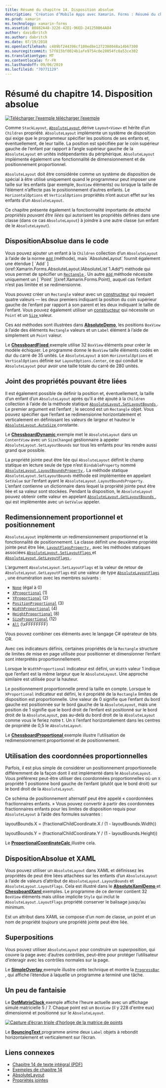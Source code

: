 ```yaml
---
title: Résumé du chapitre 14. Disposition absolue
description: 'Création d’Mobile Apps avec Xamarin. Forms : Résumé du chapitre 14. Disposition absolue'
ms.prod: xamarin
ms.technology: xamarin-forms
ms.assetid: 88882A48-3226-42D1-96ED-241250B64A84
author: davidbritch
ms.author: dabritch
ms.date: 07/19/2018
ms.openlocfilehash: c489bf244396cf180ed8e1272308048a14b67300
ms.sourcegitcommit: 57f815bf0024b1afe9754c0e28054fc0a53ce302
ms.translationtype: MT
ms.contentlocale: fr-FR
ms.lasthandoff: 09/06/2019
ms.locfileid: "70771129"
---
```

# <a name="summary-of-chapter-14-absolute-layout"></a>Résumé du chapitre 14. Disposition absolue

[![Télécharger l’exemple](~/media/shared/download.png) télécharger l’exemple](https://github.com/xamarin/xamarin-forms-book-samples/tree/master/Chapter14)

Comme `StackLayout`, [ `AbsoluteLayout` ](xref:Xamarin.Forms.AbsoluteLayout) dérive `Layout<View>` et hérite d’un `Children` propriété. `AbsoluteLayout` implémente un système de disposition qui exige que le programmeur spécifier les positions de ses enfants et, éventuellement, de leur taille. La position est spécifiée par le coin supérieur gauche de l’enfant par rapport à l’angle supérieur gauche de la `AbsoluteLayout` en unités indépendantes du périphérique. `AbsoluteLayout` implémente également une fonctionnalité de dimensionnement et de positionnement proportionnel.

`AbsoluteLayout` doit être considérée comme un système de disposition de spécial à être utilisé uniquement quand le programmeur peut imposer une taille sur les enfants (par exemple, `BoxView` éléments) ou lorsque la taille de l’élément n’affecte pas le positionnement d’autres enfants. Le `HorizontalOptions` et `VerticalOptions` propriétés n’ont aucun effet sur les enfants d’un `AbsoluteLayout`.

Ce chapitre présente également la fonctionnalité importante de *attaché propriétés pouvant être liées* qui autorisent les propriétés définies dans une classe (dans ce cas `AbsoluteLayout`) à joindre à une autre classe (un enfant de le `AbsoluteLayout`).

## <a name="absolutelayout-in-code"></a>DispositionAbsolue dans le code

Vous pouvez ajouter un enfant à la `Children` collection d’un `AbsoluteLayout` à l’aide de la norme [ `Add` ](xref:System.Collections.Generic.ICollection`1.Add*) (méthode), mais `AbsoluteLayout` fournit également une étendue [ `Add` ](xref:Xamarin.Forms.AbsoluteLayout.IAbsoluteList`1.Add*) méthode qui vous permet de spécifier un [ `Rectangle` ](xref:Xamarin.Forms.Rectangle). Un autre [ `Add` ](xref:Xamarin.Forms.AbsoluteLayout.IAbsoluteList`1.Add*) méthode nécessite uniquement un [ `Point` ](xref:Xamarin.Forms.Point), auquel cas l’enfant n’est pas limitée et se redimensionne.

Vous pouvez créer un `Rectangle` valeur avec un [constructeur](xref:Xamarin.Forms.Rectangle.%23ctor(System.Double,System.Double,System.Double,System.Double)) qui requiert quatre valeurs &mdash; les deux premiers indiquant la position du coin supérieur gauche de l’enfant par rapport à son parent et les deux indiquant le taille de l’enfant. Vous pouvez également utiliser un [constructeur](xref:Xamarin.Forms.Rectangle.%23ctor(Xamarin.Forms.Point,Xamarin.Forms.Size)) qui nécessite un `Point` et un [ `Size` ](xref:Xamarin.Forms.Size) valeur.

Ces `Add` méthodes sont illustrées dans [ **AbsoluteDemo**](https://github.com/xamarin/xamarin-forms-book-samples/tree/master/Chapter14/AbsoluteDemo), les positions `BoxView` à l’aide des éléments `Rectangle` valeurs et un `Label` élément à l’aide de simplement un `Point` valeur.

Le [ **ChessboardFixed** ](https://github.com/xamarin/xamarin-forms-book-samples/tree/master/Chapter14/ChessboardFixed) exemple utilise 32 `BoxView` éléments pour créer le modèle échiquier. Le programme donne le `BoxView` taille éléments codés en dur du carré de 35 unités. Le `AbsoluteLayout` a son `HorizontalOptions` et `VerticalOptions` définie sur `LayoutOptions.Center`, ce qui conduit le `AbsoluteLayout` pour avoir une taille totale du carré de 280 unités.

## <a name="attached-bindable-properties"></a>Joint des propriétés pouvant être liées

Il est également possible de définir la position et, éventuellement, la taille d’un enfant d’un `AbsoluteLayout` après qu’il a été ajouté à la `Children` collection à l’aide de la méthode statique [ `AbsoluteLayout.SetLayoutBounds` ](xref:Xamarin.Forms.AbsoluteLayout.SetLayoutBounds(Xamarin.Forms.BindableObject,Xamarin.Forms.Rectangle)). Le premier argument est l’enfant ; le second est un `Rectangle` objet. Vous pouvez spécifier que l’enfant se redimensionne horizontalement et verticalement en définissant les valeurs de largeur et hauteur le [ `AbsoluteLayout.AutoSize` ](xref:Xamarin.Forms.AbsoluteLayout.AutoSize) constante.

Le [ **ChessboardDynamic** ](https://github.com/xamarin/xamarin-forms-book-samples/tree/master/Chapter14/ChessboardDynamic) exemple met le `AbsoluteLayout` dans un `ContentView` avec un `SizeChanged` gestionnaire à appeler `AbsoluteLayout.SetLayoutBounds` sur tous les enfants pour les rendre aussi grand que possible.  

La propriété jointe peut être liée qui `AbsoluteLayout` définit le champ statique en lecture seule de type n’est `BindableProperty` nommé [ `AbsoluteLayout.LayoutBoundsProperty` ](xref:Xamarin.Forms.AbsoluteLayout.LayoutBoundsProperty). La méthode statique `AbsoluteLayout.SetLayoutBounds` méthode est implémentée en appelant `SetValue` sur l’enfant ayant le `AbsoluteLayout.LayoutBoundsProperty`. L’enfant contienne un dictionnaire dans lequel la propriété jointe peut être liée et sa valeur sont stockées. Pendant la disposition, le `AbsoluteLayout` pouvez obtenir cette valeur en appelant [ `AbsoluteLayout.GetLayoutBounds` ](xref:Xamarin.Forms.AbsoluteLayout.GetLayoutBounds(Xamarin.Forms.BindableObject)), qui est implémentée avec un `GetValue` appeler.

## <a name="proportional-sizing-and-positioning"></a>Redimensionnement proportionnel et positionnement

`AbsoluteLayout` implémente un redimensionnement proportionnel et la fonctionnalité de positionnement. La classe définit une deuxième propriété jointe peut être liée, [ `LayoutFlagsProperty` ](xref:Xamarin.Forms.AbsoluteLayout.LayoutFlagsProperty), avec les méthodes statiques associées [ `AbsoluteLayout.SetLayoutFlags` ](xref:Xamarin.Forms.AbsoluteLayout.SetLayoutFlags(Xamarin.Forms.BindableObject,Xamarin.Forms.AbsoluteLayoutFlags)) et [ `AbsoluteLayout.GetLayoutFlags` ](xref:Xamarin.Forms.AbsoluteLayout.GetLayoutFlags(Xamarin.Forms.BindableObject)).

L’argument `AbsoluteLayout.SetLayoutFlags` et la valeur de retour de `AbsoluteLayout.GetLayoutFlags` est une valeur de type [ `AbsoluteLayoutFlags` ](xref:Xamarin.Forms.AbsoluteLayoutFlags), une énumération avec les membres suivants :

- [`None`](xref:Xamarin.Forms.AbsoluteLayoutFlags.None) (égal à 0)
- [`XProportional`](xref:Xamarin.Forms.AbsoluteLayoutFlags.XProportional) (1)
- [`YProportional`](xref:Xamarin.Forms.AbsoluteLayoutFlags.YProportional) (2)
- [`PositionProportional`](xref:Xamarin.Forms.AbsoluteLayoutFlags.PositionProportional) (3)
- [`WidthProportional`](xref:Xamarin.Forms.AbsoluteLayoutFlags.WidthProportional) (4)
- [`HeightProportional`](xref:Xamarin.Forms.AbsoluteLayoutFlags.HeightProportional) (8)
- [`SizeProportional`](xref:Xamarin.Forms.AbsoluteLayoutFlags.SizeProportional) (12)
- [`All`](xref:Xamarin.Forms.AbsoluteLayoutFlags.All) (\xFFFFFFFF)

Vous pouvez combiner ces éléments avec le langage C# opérateur de bits OR.

Avec ces indicateurs définis, certaines propriétés de la `Rectangle` structure de limites de mise en page utilisée pour positionner et dimensionner l’enfant sont interprétés proportionnellement.

Lorsque le `WidthProportional` indicateur est défini, un `Width` valeur 1 indique que l’enfant est la même largeur que le `AbsoluteLayout`. Une approche similaire est utilisée pour la hauteur.

Le positionnement proportionnelle prend la taille en compte. Lorsque le `XProportional` indicateur est défini, le `X` propriété de la `Rectangle` limites de disposition est proportionnelle. Une valeur de 0 signifie que l’enfant du bord gauche est positionnée sur le bord gauche de la `AbsoluteLayout`, mais une position de 1 signifie que le bord droit de l’enfant est positionné sur le bord droit de la `AbsoluteLayout`, pas au-delà du bord droit de la `AbsoluteLayout` comme vous le feriez notre t. Un `X` l’enfant horizontalement dans les centres de propriété de 0,5 le `AbsoluteLayout`.

Le [ **ChessboardProportional** ](https://github.com/xamarin/xamarin-forms-book-samples/tree/master/Chapter14/ChessboardProportional) exemple illustre l’utilisation de redimensionnement proportionnel et de positionnement.

## <a name="working-with-proportional-coordinates"></a>Utilisation des coordonnées proportionnelles

Parfois, il est plus simple de considérer un positionnement proportionnelle différemment de la façon dont il est implémenté dans le `AbsoluteLayout`. Vous préférerez peut-être utiliser des coordonnées proportionnelles où un `X` propriété 1 positionne bord gauche de l’enfant (plutôt que le bord droit) sur le bord droit de la `AbsoluteLayout`.

Ce schéma de positionnement alternatif peut être appelé « coordonnées fractionnaires enfants. » Vous pouvez convertir à partir des coordonnées fractionnaires enfants pour les limites de disposition requis pour `AbsoluteLayout` à l’aide des formules suivantes :

layoutBounds.X = (fractionalChildCoordinate.X / (1 - layoutBounds.Width))

layoutBounds.Y = (fractionalChildCoordinate.Y / (1 - layoutBounds.Height))

Le [ **ProportionalCoordinateCalc** ](https://github.com/xamarin/xamarin-forms-book-samples/tree/master/Chapter14/PropCoordCalc) illustre cela.

## <a name="absolutelayout-and-xaml"></a>DispositionAbsolue et XAML

Vous pouvez utiliser un `AbsoluteLayout` dans XAML et définissez les propriétés de peut être liées attachées sur les enfants d’un `AbsoluteLayout` à l’aide de valeurs d’attribut de `AbsoluteLayout.LayoutBounds` et `AbsoluteLayout.LayoutFlags`. Cela est illustré dans le [ **AbsoluteXamlDemo** ](https://github.com/xamarin/xamarin-forms-book-samples/tree/master/Chapter14/AbsoluteXamlDemo) et [ **ChessboardXaml** ](https://github.com/xamarin/xamarin-forms-book-samples/tree/master/Chapter14/ChessboardXaml) exemples. Le programme de ce dernier contient 32 `BoxView` éléments mais utilise implicite `Style` qui inclut le `AbsoluteLayout.LayoutFlags` propriété conserver le balisage jusqu’au minimum.

Est un attribut dans XAML se compose d’un nom de classe, un point et un nom de propriété *toujours* une propriété jointe peut être liée.

## <a name="overlays"></a>Superpositions

Vous pouvez utiliser `AbsoluteLayout` pour construire un *superposition*, qui couvre la page avec d’autres contrôles, peut-être pour protéger l’utilisateur d’interagir avec les contrôles normales sur la page.

Le [ **SimpleOverlay** ](https://github.com/xamarin/xamarin-forms-book-samples/tree/master/Chapter14/SimpleOverlay) exemple illustre cette technique et montre la [ `ProgressBar` ](xref:Xamarin.Forms.ProgressBar), qui affiche l’étendue à laquelle un programme a terminé une tâche.

## <a name="some-fun"></a>Un peu de fantaisie

Le [ **DotMatrixClock** ](https://github.com/xamarin/xamarin-forms-book-samples/tree/master/Chapter14/DotMatrixClock) exemple affiche l’heure actuelle avec un affichage simulé matricielle 5 / 7. Chaque point est un `BoxView` (il y 228 d'entre eux) dimensionné et positionné sur le `AbsoluteLayout`.

[![Capture d’écran triple d’horloge de la matrice de points](images/ch14fg08-small.png "matricielle horloge")](images/ch14fg08-large.png#lightbox "matricielle horloge")

Le [ **BouncingText** ](https://github.com/xamarin/xamarin-forms-book-samples/tree/master/Chapter14/BouncingText) programme anime deux `Label` objets à rebondit horizontalement et verticalement sur l’écran.

## <a name="related-links"></a>Liens connexes

- [Chapitre 14 de texte intégral (PDF)](https://download.xamarin.com/developer/xamarin-forms-book/XamarinFormsBook-Ch14-Apr2016.pdf)
- [Exemples de chapitre 14](https://github.com/xamarin/xamarin-forms-book-samples/tree/master/Chapter14)
- [AbsoluteLayout](~/xamarin-forms/user-interface/layouts/absolute-layout.md)
- [Propriétés jointes](~/xamarin-forms/xaml/attached-properties.md)
